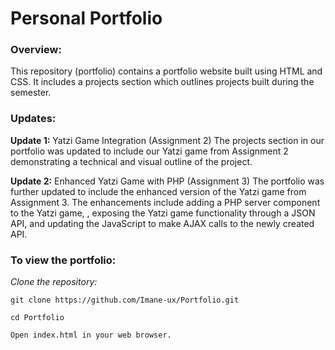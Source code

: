 # Personal Portfolio


### Overview:

This repository (portfolio) contains a portfolio website built using HTML and CSS. It includes a projects section which outlines projects built during the semester.

### Updates:

**Update 1:** Yatzi Game Integration (Assignment 2)
The projects section in our portfolio was updated to include our Yatzi game from Assignment 2 demonstrating a technical and visual outline of the project.

**Update 2:** Enhanced Yatzi Game with PHP (Assignment 3)
The portfolio was further updated to include the enhanced version of the Yatzi game from Assignment 3. The enhancements include adding a PHP server component to the Yatzi game,
, exposing the Yatzi game functionality through a JSON API, and updating the JavaScript to make AJAX calls to the newly created API.


### To view the portfolio:


*Clone the repository:*

```
git clone https://github.com/Imane-ux/Portfolio.git

cd Portfolio

Open index.html in your web browser.
```


